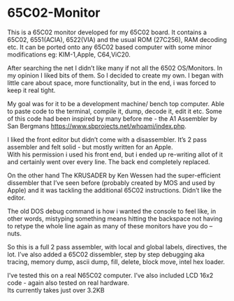 # 65C02-Monitor

This is a 65C02 monitor developed for my 65C02 board. It contains a 65C02, 6551(ACIA), 6522(VIA) and the usual ROM (27C256), RAM decoding etc. It can be ported onto any 65C02 based computer with some minor modifications eg: KIM-1,Apple, C64,ViC20. 

After searching the net I didn’t like many if not all the 6502 OS/Monitors. In my opinion I liked bits of them. So I decided to create my own. I began with little care about space, more functionality, but in the end, i was forced to keep it real tight. 

My goal was for it to be a development machine/ bench top computer. Able to paste code to the terminal, compile it, dump, decode it, edit it etc. Some of this code had been inspired by many before me - the A1 Assembler by San Bergmans https://www.sbprojects.net/whoami/index.php.  

I liked the front editor but didn’t come with a disassembler. It’s 2 pass assembler and felt solid - but mostly written for an Apple.  
With his permission i used his front end, but i ended up re-writing allot of it and certainly went over every line.  The back end completely replaced. 

On the other hand The KRUSADER by Ken Wessen had the super-efficient dissembler that I’ve seen before (probably created by MOS and used by Apple) and it was tackling the additional 65C02 instructions. Didn’t like the editor. 

The old DOS debug command is how i wanted the console to feel like, in other words, mistyping something means hitting the backspace not having to retype the whole line again as many of these monitors have you do – nuts.

So this is a full 2 pass assembler, with local and global labels, directives, the lot. I’ve also added a 65C02 dissembler, step by step debugging aka tracing, memory dump, ascii dump, fill, delete, block move, intel hex loader.  

I’ve tested this on a real N65C02 computer. I’ve also included LCD 16x2 code - again also tested on real hardware.  
Its currently takes just over 3.2KB




